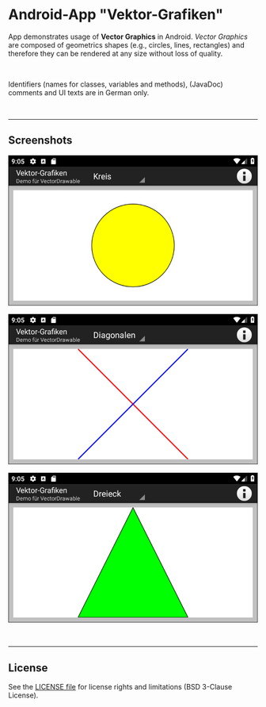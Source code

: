 # Android-App "Vektor-Grafiken" #

App demonstrates usage of **Vector Graphics** in Android. *Vector Graphics* are composed of geometrics 
shapes (e.g., circles, lines, rectangles) and therefore they can be rendered at any size without loss 
of quality.

<br>

Identifiers (names for classes, variables and methods), (JavaDoc) comments and UI texts are in German only.

<br>

----

## Screenshots ##

![Screenshot 1](screenshot_1.png)  

![Screenshot 2](screenshot_2.png)

![Screenshot 3](screenshot_3.png)


<br>

----
## License ##

See the [LICENSE file](LICENSE.md) for license rights and limitations (BSD 3-Clause License).

